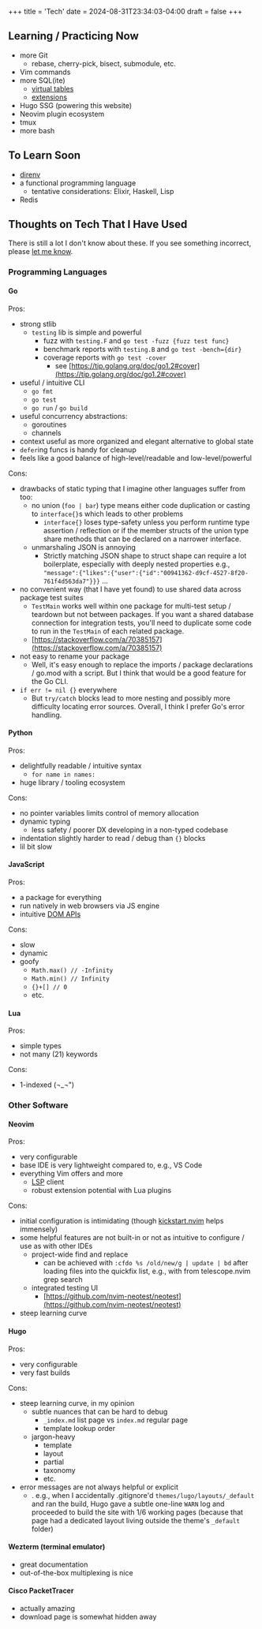 +++
title = 'Tech'
date = 2024-08-31T23:34:03-04:00
draft = false
+++

## Learning / Practicing Now

-   more Git
    -   rebase, cherry-pick, bisect, submodule, etc.
-   Vim commands
-   more SQL(ite)
    -   [virtual tables](https://sqlite.org/fts5.html)
    -   [extensions](https://sqlite.org/spellfix1.html)
-   Hugo SSG (powering this website)
-   Neovim plugin ecosystem
-   tmux
-   more bash

## To Learn Soon

-   [direnv](https://direnv.net/)
-   a functional programming language
    -   tentative considerations: Elixir, Haskell, Lisp
-   Redis

## Thoughts on Tech That I Have Used

There is still a lot I don't know about these. If you see something incorrect, please [let me know](mailto:jxl1729@miami.edu).

### Programming Languages

#### Go

Pros:

-   strong stlib
    -   `testing` lib is simple and powerful
        -   fuzz with `testing.F` and `go test -fuzz {fuzz test func}`
        -   benchmark reports with `testing.B` and `go test -bench={dir}`
        -   coverage reports with `go test -cover`
            -   see [https://tip.golang.org/doc/go1.2#cover](https://tip.golang.org/doc/go1.2#cover)
-   useful / intuitive CLI
    -   `go fmt`
    -   `go test`
    -   `go run` / `go build`
-   useful concurrency abstractions:
    -   goroutines
    -   channels
-   context useful as more organized and elegant alternative to global state
-   `defer`ing funcs is handy for cleanup
-   feels like a good balance of high-level/readable and low-level/powerful

Cons:

-   drawbacks of static typing that I imagine other languages suffer from too:
    -   no union (`foo | bar`) type means either code duplication or casting to `interface{}`s which leads to other problems
        -   `interface{}` loses type-safety unless you perform runtime type assertion / reflection or if the member structs of the union type share methods that can be declared on a narrower interface.
    -   unmarshaling JSON is annoying
        -   Strictly matching JSON shape to struct shape can require a lot boilerplate, especially with deeply nested properties e.g., `"message":{"likes":{"user":{"id":"00941362-d9cf-4527-8f20-761f4d563da7"}}}` ...
-   no convenient way (that I have yet found) to use shared data across package test suites
    -   `TestMain` works well within one package for multi-test setup / teardown but not between packages. If you want a shared database connection for integration tests, you'll need to duplicate some code to run in the `TestMain` of each related package.
    -   [https://stackoverflow.com/a/70385157](https://stackoverflow.com/a/70385157)
-   not easy to rename your package
    -   Well, it's easy enough to replace the imports / package declarations / go.mod with a script. But I think that would be a good feature for the Go CLI.
-   `if err != nil {}` everywhere
    -   But `try/catch` blocks lead to more nesting and possibly more difficulty locating error sources. Overall, I think I prefer Go's error handling.

#### Python

Pros:

-   delightfully readable / intuitive syntax
    -   `for name in names:`
-   huge library / tooling ecosystem

Cons:

-   no pointer variables limits control of memory allocation
-   dynamic typing
    -   less safety / poorer DX developing in a non-typed codebase
-   indentation slightly harder to read / debug than `{}` blocks
-   lil bit slow

#### JavaScript

Pros:

-   a package for everything
-   run natively in web browsers via JS engine
-   intuitive [DOM APIs](https://en.wikipedia.org/wiki/Document_Object_Model#Manipulating_the_DOM_tree)

Cons:

-   slow
-   dynamic
-   goofy
    -   `Math.max() // -Infinity`
    -   `Math.min() // Infinity`
    -   `{}+[] // 0`
    -   etc.

#### Lua

Pros:

-   simple types
-   not many (21) keywords

Cons:

-   1-indexed (¬_¬")

### Other Software

#### Neovim

Pros:

-   very configurable
-   base IDE is very lightweight compared to, e.g., VS Code
-   everything Vim offers and more
    -   [LSP](../tech-qna#what-is-lsp-what-problems-does-it-solve) client
    -   robust extension potential with Lua plugins

Cons:

-   initial configuration is intimidating (though [kickstart.nvim](https://github.com/nvim-lua/kickstart.nvim) helps immensely)
-   some helpful features are not built-in or not as intuitive to configure / use as with other IDEs
    -   project-wide find and replace
        -   can be achieved with `:cfdo %s /old/new/g | update | bd` after loading files into the quickfix list, e.g., with <c-Q> from telescope.nvim grep search
    -   integrated testing UI
        -   [https://github.com/nvim-neotest/neotest](https://github.com/nvim-neotest/neotest)
-   steep learning curve

#### Hugo

Pros:

-   very configurable
-   very fast builds

Cons:

-   steep learning curve, in my opinion
    -   subtle nuances that can be hard to debug
        -   `_index.md` list page vs `index.md` regular page
        -   template lookup order
    -   jargon-heavy
        -   template
        -   layout
        -   partial
        -   taxonomy
        -   etc.
-   error messages are not always helpful or explicit
    -   . e.g., when I accidentally .gitignore'd `themes/lugo/layouts/_default` and ran the build, Hugo gave a subtle one-line `WARN` log and proceeded to build the site with 1/6 working pages (because that page had a dedicated layout living outside the theme's `_default` folder)

#### Wezterm (terminal emulator)

-   great documentation
-   out-of-the-box multiplexing is nice

#### Cisco PacketTracer

-   actually amazing
-   download page is somewhat hidden away
